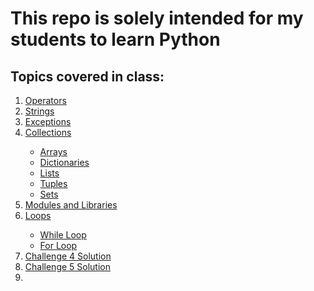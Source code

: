 # This repo is solely intended for my students to learn Python

<h2>Topics covered in class:</h2>
<ol>
  <li><a href="https://github.com/dunieskiotano/python/blob/master/Operators/operators.py" target="_blank">Operators</a></li>
  <li><a href="https://github.com/dunieskiotano/python/blob/master/Strings/strings.py" target="_blank">Strings</a></li>
  <li><a href="https://github.com/dunieskiotano/python/blob/master/Exceptions/exceptions.py" target="_blank">Exceptions</a></li>
  <li><a href="#" target="_blank">Collections</a></li>
    <ul>
    <li><a href="#">Arrays</a></li>
    <li><a href="https://github.com/dunieskiotano/python/blob/master/Dictionaries/dictionaries.py">Dictionaries</a></li>
    <li><a href="#">Lists</a></li>   
    <li><a href="#">Tuples</a></li>  
    <li><a href="#">Sets</a></li>  
    </ul>
   <li><a href="https://github.com/dunieskiotano/python/tree/master/Modules-and-Libraries">Modules and Libraries</a></li>
  <li><a href="https://github.com/dunieskiotano/python/tree/master/Loops">Loops</a></li> 
  <ul>
    <li><a href="https://github.com/dunieskiotano/python/blob/master/Loops/while-loop.py">While Loop</a></li>   
    <li><a href="https://github.com/dunieskiotano/python/blob/master/Loops/for-loop.py">For Loop</a></li> 
  </ul>
  <li><a href="https://github.com/dunieskiotano/python/blob/master/Challenge%204%20Solution/challenge4.py" target="_blank">Challenge 4 Solution</a></li>
  <li><a href="https://github.com/dunieskiotano/python/blob/master/Challenge%205%20Solution/Challenge5_Part1.py" target="_blank">Challenge 5 Solution</a></li>
  <li><a href="#" target="_blank"></a></li>
</ol>



